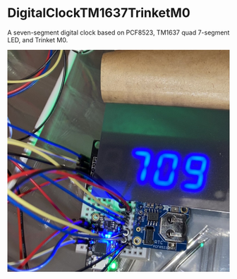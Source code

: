 # DigitalClockTM1637TrinketM0
A seven-segment digital clock based on PCF8523, TM1637 quad 7-segment LED, and Trinket M0.

![Breadboard Prototype](ED1F747B-1B47-4655-9A48-DC0B221E2FC0.jpeg)
